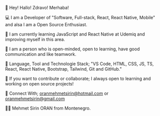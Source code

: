 👋 Hey! Hallo! Zdravo! Merhaba!


💻 I am a Developer of "Software, Full-stack, React, React Native, Mobile" and alsa I am a Open Source Enthusiast.

🔭 I am currently learning JavaScript and React Native at Udemiq and improving myself in this area.

👯 I  am a person who is open-minded, open to learning, have good communication and like teamwork.


📖 Language, Tool and Technologie Stack; "VS Code, HTML, CSS, JS, TS, React, React Native, Bootstrap, Tailwind, Git and GitHub."


 👀 If you want to contribute or collaborate; I always open to learning and working on open source projects!
 

💬 Connect With; oranmehmetsirin@hotmail.com or oranmehmetsirin@gmail.com


👨‍💻 Mehmet Sirin ORAN from Montenegro.
